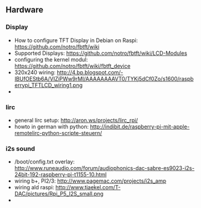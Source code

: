 ## Hardware
### Display
- How to configure TFT Display in Debian on Raspi: https://github.com/notro/fbtft/wiki
- Supported Displays: https://github.com/notro/fbtft/wiki/LCD-Modules
- configuring the kernel modul: https://github.com/notro/fbtft/wiki/fbtft_device
- 320x240 wiring: http://4.bp.blogspot.com/-IBUfOEStb6A/VIZiPWw9rMI/AAAAAAAAVT0/TYKj5dCf0Zo/s1600/raspberrypi_TFTLCD_wiring1.png
- 

### lirc 
- general lirc setup: http://aron.ws/projects/lirc_rpi/
- howto in german with python: http://indibit.de/raspberry-pi-mit-apple-remotelirc-python-scripte-steuern/

### i2s sound
- /boot/config.txt overlay: http://www.runeaudio.com/forum/audiophonics-dac-sabre-es9023-i2s-24bit-192-raspberry-pi-t1155-10.html
- wiring b+, PI2/3: http://www.pagemac.com/projects/i2s_amp
- wiring ald raspi: http://www.tjaekel.com/T-DAC/pictures/Rpi_P5_I2S_small.png
- 

